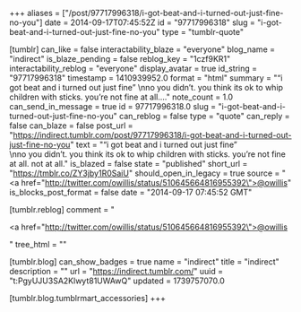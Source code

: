 +++
aliases = ["/post/97717996318/i-got-beat-and-i-turned-out-just-fine-no-you"]
date = 2014-09-17T07:45:52Z
id = "97717996318"
slug = "i-got-beat-and-i-turned-out-just-fine-no-you"
type = "tumblr-quote"

[tumblr]
can_like = false
interactability_blaze = "everyone"
blog_name = "indirect"
is_blaze_pending = false
reblog_key = "1czf9KR1"
interactability_reblog = "everyone"
display_avatar = true
id_string = "97717996318"
timestamp = 1410939952.0
format = "html"
summary = "“i got beat and i turned out just fine” \nno you didn’t. you think its ok to whip children with sticks. you’re not fine at all...."
note_count = 1.0
can_send_in_message = true
id = 97717996318.0
slug = "i-got-beat-and-i-turned-out-just-fine-no-you"
can_reblog = false
type = "quote"
can_reply = false
can_blaze = false
post_url = "https://indirect.tumblr.com/post/97717996318/i-got-beat-and-i-turned-out-just-fine-no-you"
text = "&ldquo;i got beat and i turned out just fine&rdquo;<br/>\nno you didn&rsquo;t. you think its ok to whip children with sticks. you&rsquo;re not fine at all. not at all."
is_blazed = false
state = "published"
short_url = "https://tmblr.co/ZY3jby1R0SaiU"
should_open_in_legacy = true
source = "<a href=\"http://twitter.com/owillis/status/510645664816955392\">@owillis</a>"
is_blocks_post_format = false
date = "2014-09-17 07:45:52 GMT"

[tumblr.reblog]
comment = "<p><a href=\"http://twitter.com/owillis/status/510645664816955392\">@owillis</a></p>"
tree_html = ""

[tumblr.blog]
can_show_badges = true
name = "indirect"
title = "indirect"
description = ""
url = "https://indirect.tumblr.com/"
uuid = "t:PgyUJU3SA2Klwyt81UWAwQ"
updated = 1739757070.0

[tumblr.blog.tumblrmart_accessories]
+++

